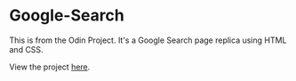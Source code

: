 # Google-Search

This is from the Odin Project. It's a Google Search page replica using HTML and CSS.

View the project [here](https://bradleyherctt.github.io/Google-Search/).
